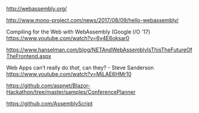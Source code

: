 
http://webassembly.org/

http://www.mono-project.com/news/2017/08/09/hello-webassembly/

Compiling for the Web with WebAssembly (Google I/O '17)
https://www.youtube.com/watch?v=6v4E6oksar0

https://www.hanselman.com/blog/NETAndWebAssemblyIsThisTheFutureOfTheFrontend.aspx

Web Apps can’t really do *that*, can they? - Steve Sanderson
https://www.youtube.com/watch?v=MiLAE6HMr10

https://github.com/aspnet/Blazor-Hackathon/tree/master/samples/ConferencePlanner

https://github.com/AssemblyScript

